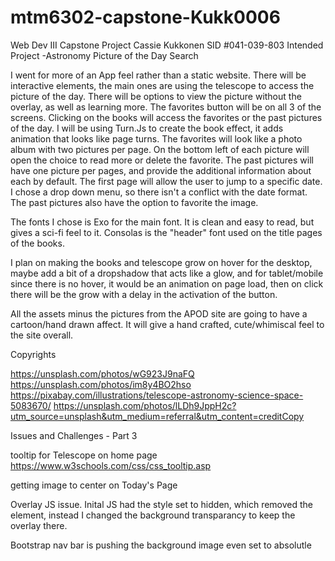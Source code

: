 # mtm6302-capstone-Kukk0006
Web Dev III Capstone Project
Cassie Kukkonen
SID #041-039-803
Intended Project -Astronomy Picture of the Day Search

I went for more of an App feel rather than a static website.  There will be interactive elements, the main ones are using the telescope to access the picture of the day.  There will be options to view the picture without the overlay, as well as learning more.  The favorites button will be on all 3 of the screens.  Clicking on the books will access the favorites or the past pictures of the day.  I will be using Turn.Js to create the book effect, it adds animation that looks like page turns.  The favorites will look like a photo album with two pictures per page.  On the bottom left of each picture will open the choice to read more or delete the favorite.  The past pictures will have one picture per pages, and provide the additional information about each by default.  The first page will allow the user to jump to a specific date.  I chose a drop down menu, so there isn't a conflict with the date format.  The past pictures also have the option to favorite the image.

The fonts I chose is Exo for the main font.  It is clean and easy to read, but gives a sci-fi feel to it.  Consolas is the "header" font used on the title pages of the books.

I plan on making the books and telescope grow on hover for the desktop, maybe add a bit of a dropshadow that acts like a glow, and for tablet/mobile since there is no hover, it would be an animation on page load, then on click there will be the grow with a delay in the activation of the button.

All the assets minus the pictures from the APOD site are going to have a cartoon/hand drawn affect.  It will give a hand crafted, cute/whimiscal feel to the site overall.

Copyrights 

https://unsplash.com/photos/wG923J9naFQ
https://unsplash.com/photos/im8y4BO2hso 
https://pixabay.com/illustrations/telescope-astronomy-science-space-5083670/
https://unsplash.com/photos/lLDh9JppH2c?utm_source=unsplash&utm_medium=referral&utm_content=creditCopy

Issues and Challenges - Part 3

tooltip for Telescope on home page https://www.w3schools.com/css/css_tooltip.asp

getting image to center on Today's Page

Overlay JS issue.  Inital JS had the style set to hidden, which removed the element, instead I changed the background transparancy to keep the overlay there.

Bootstrap nav bar is pushing the background image even set to absolutle 
